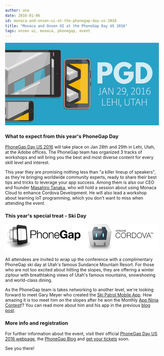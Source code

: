 ```yaml
---
author: una
date: 2016-01-06
id: monaca-and-onsen-ui-at-the-phonegap-day-us-2016
title: "Monaca and Onsen UI at the PhoneGap Day US 2016"
tags: onsen ui, monaca, phonegap, event
---
```


![PhoneGap Day, Jan 29, 2016, Lehi, Utah](/blog/content/images/2016/Jan/phonegapday.png)

<!-- more -->

### What to expect from this year's PhoneGap Day

[PhoneGap Day US 2016](http://pgday.phonegap.com/us2016/) will take place on Jan 28th and 29th in Lehi, Utah, at the Adobe offices. The PhoneGap team has organized 3 tracks of workshops and will bring you the best and most diverse content for every skill level and interest.

This year they are promising nothing less than "a killer lineup of speakers", as they're bringing worldwide community experts, ready to share their best tips and tricks to leverage your app success. Among them is also our CEO and founder [Masahiro Tanaka](http://pgday.phonegap.com/us2016/speaker/masahirotanaka/), who will hold a session about using Monaca Cloud to enhance Cordova Development. He will also lead a workshop about learning IoT programming, which you don't want to miss when attending the event.

### This year's special treat - Ski Day

![PhoneGap Cordova](/blog/content/images/2016/Jan/phonegap-cordova-large-opt.png)

All attendees are invited to wrap up the conference with a complimentary PhoneGap ski day at Utah's famous Sundance Mountain Resort. For those who are not too excited about hitting the slopes, they are offering a winter ziptour with breathtaking views of Utah's famous mountains, snowshoeing and world-class dining.

As the PhoneGap team is takes networking to another level, we're looking forward to meet Gary Meyer who created the [Ski Patrol Mobile App](http://www.skipatrolmobileapp.com/). How amazing it is too meet him on the slopes after he won the Monthly [App Ninja Contest](http://monaca.mobi/en/contest/)!? You can read more about him and his app in the previous [blog post](https://onsen.io/blog/ski-patrol-mobile-app-for-safe-joys-of-winter/).

### More info and registration

For further information about the event, visit their official [PhoneGap Day US 2016 webpage](http://pgday.phonegap.com/us2016/), the [PhoneGap Blog](http://phonegap.com/blog/2015/12/01/whats-new-for-phonegap-day-us-2016/) and [get your tickets](http://www.eventbrite.com/e/phonegap-day-us-2016-tickets-18659846102) soon.

See you there!

